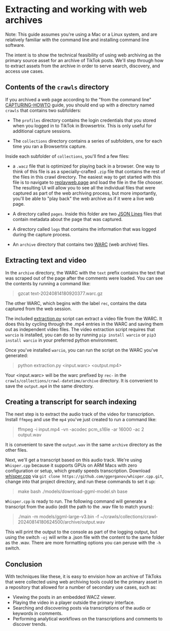 # Extracting and working with web archives

Note: This guide assumes you're using a Mac or a Linux system, and are relatively familiar with the command line and installing command line software.

The intent is to show the technical feasibility of using web archiving as the primary source asset for an archive of TikTok posts. We'll step through how to extract assets from the archive in order to serve search, discovery, and access use cases.

## Contents of the `crawls` directory

If you archived a web page according to the "from the command line" [CAPTURING-HOWTO](CAPTURING-HOWTO.md) guide, you should end up with a directory named `crawls` that contains two subfolders:

- The `profiles` directory contains the login credentials that you stored when you logged in to TikTok in Browsertrix. This is only useful for additional capture sessions.

- The `collections` directory contains a series of subfolders, one for each time you ran a Browsertrix capture.

Inside each subfolder of `collections`, you'll find a few files:

- a `.wacz` file that is optimized for playing back in a browser. One way to think of this file is as a specially-crafted `.zip` file that contains the rest of the files in this crawl directory. The easiest way to get started with this file is to navigate to [replayweb.page](https://replayweb.page/) and load the file in the file chooser. The resulting UI will allow you to see all the individual files that were captured as part of the web archiving process, but more importantly, you'll be able to "play back" the web archive as if it were a live web page.

- A directory called `pages`. Inside this folder are two [JSON Lines](https://jsonlines.org/) files that contain metadata about the page that was captured.

- A directory called `logs` that contains the information that was logged during the capture process.

- An `archive` directory that contains two [WARC](<https://en.wikipedia.org/wiki/WARC_(file_format)>) (web archive) files.

## Extracting text and video

In the `archive` directory, the WARC with the `text` prefix contains the text that was scraped out of the page after the comments were loaded. You can see the contents by running a command like:

> gzcat text-20240814180920377.warc.gz

The other WARC, which begins with the label `rec`, contains the data captured from the web session.

The included [extraction.py](extraction.py) script can extract a video file from the WARC. It does this by cycling through the .mp4 entries in the WARC and saving them out as independent video files. The video extraction script requires that `warcio` is installed, you can do so by running `pip install warcio` or `pip3 install warcio` in your preferred python environment.

Once you've installed `warcio`, you can run the script on the WARC you've generated:

> python extraction.py <input.warc> <output.mp4>

Your <input.warc> will be the warc prefixed by `rec-` in the `crawls/collections/crawl-datetime/archive` directory. It is convenient to save the `output.mp4` in the same directory.

## Creating a transcript for search indexing

The next step is to extract the audio track of the video for transcription. Install `ffmpeg` and use the `mp4` you've just created to run a command like:

> ffmpeg -i input.mp4 -vn -acodec pcm_s16le -ar 16000 -ac 2 output.wav

It is convenient to save the `output.wav` in the same `archive` directory as the other files.

Next, we'll get a transcript based on this audio track. We're using `Whisper.cpp` because it supports GPUs on ARM Macs with zero configuration or setup, which greatly speeds transcription. Download [whisper.cpp](https://github.com/ggerganov/whisper.cpp) via `git clone https://github.com/ggerganov/whisper.cpp.git`, change into that project directory, and run these commands to set it up:

> make
> bash ./models/download-ggml-model.sh base

`Whisper.cpp` is ready to run. The following command will generate a transcript from the audio (edit the path to the .wav file to match yours):

> ./main -m models/ggml-large-v3.bin -f ~/crawls/collections/crawl-20240814180624500/archive/output.wav

This will print the output to the console as part of the logging output, but using the switch `-oj` will write a .json file with the content to the same folder as the .wav. There are more formatting options you can peruse with the `-h` switch.

## Conclusion

With techniques like these, it is easy to envision how an archive of TikToks that were collected using web archiving tools could be the primary asset in a repository that allowed for a number of secondary use cases, such as:

- Viewing the posts in an embedded WACZ viewer.
- Playing the video in a player outside the primary interface.
- Searching and discovering posts via transcriptions of the audio or keywords in comments.
- Performing analytical workflows on the transcriptions and comments to discover trends.
